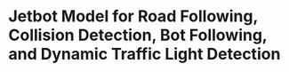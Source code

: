 # Jetbot Model for Road Following, Collision Detection, Bot Following, and Dynamic Traffic Light Detection
